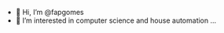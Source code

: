 - 👋 Hi, I’m @fapgomes
- 👀 I’m interested in computer science and house automation ...

<!---
fapgomes/fapgomes is a ✨ special ✨ repository because its `README.md` (this file) appears on your GitHub profile.
You can click the Preview link to take a look at your changes.
--->
